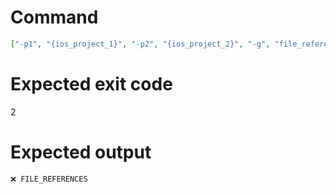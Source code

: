 # Command
```json
["-p1", "{ios_project_1}", "-p2", "{ios_project_2}", "-g", "file_references", "-t", "Project"]
```

# Expected exit code
2

# Expected output
```
❌ FILE_REFERENCES


```
